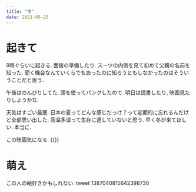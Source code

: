 ```yaml
---
title: "常"
date: 2021-05-25
---
```


# 起きて
9時ぐらいに起きる. 面接の準備したり. スーツの内側を見て初めて父親の名前を知った. 聞く機会なんていくらでもあったのに知ろうともしなかったのはそういうことだと思う.

午後はのんびりしてた. 頭を使ってパンクしたので. 明日は読書したり, 映画見たりしようかな.

天気はすごい最悪. 日本の夏ってどんな感じだっけ？って定期的に忘れるんだけど全部思い出した. 高温多湿って生存に適していないと思う. 早く冬が来てほしい. 本当に.

この映画気になる.
{{<youtube Ttds_2GM_vY>}}
# 萌え
この人の絵好きかもしれない.
tweet 1387040815642398730